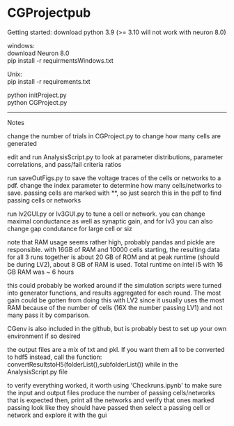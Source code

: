 # CGProjectpub

Getting started:
download python 3.9 (>= 3.10 will not work with neuron 8.0)

windows:  
download Neuron 8.0  
pip install -r requirmentsWindows.txt

Unix:  
pip install -r requirements.txt

python initProject.py  
python CGProject.py

---------------------------------------------------------------------
Notes

change the number of trials in CGProject.py to change how many cells are generated

edit and run AnalysisScript.py to look at parameter distributions, parameter correlations,
and pass/fail criteria ratios

run saveOutFigs.py to save the voltage traces of the cells or networks to a pdf. change
the index parameter to determine how many cells/networks to save. passing cells are marked
with **, so just search this in the pdf to find passing cells or networks

run lv2GUI.py or lv3GUI.py to tune a cell or network. you can change maximal conductance
as well as synaptic gain, and for lv3 you can also change gap condutance for large cell or siz



note that RAM usage seems rather high, probably pandas and pickle are responsible. with 16GB of RAM
and 10000 cells starting, the resulting data for all 3 runs together is about 20 GB of ROM and at peak runtime (should be during LV2),
 about 8 GB of RAM is used. Total runtime on intel i5 with 16 GB RAM was ~ 6 hours
 
this could probably be worked around if the simulation scripts were turned into generator
functions, and results aggregated for each round. The most gain could be gotten from doing
this with LV2 since it usually uses the most RAM because of the number of cells (16X the number passing LV1)
and not many pass it by comparison.

CGenv is also included in the github, but is probably best to set up your own environment if so desired


the output files are a mix of txt and pkl. If you want them all to be converted to hdf5 instead, call the function:
convertResultstoH5(folderList(),subfolderList()) while in the AnalysisScript.py file

to verify everything worked, it worth using 'Checkruns.ipynb' to make sure the input and output files produce the number of passing cells/networks that is expected
then, print all the  networks and verify that ones marked passing look like they should have passed
then select a passing cell or network and explore it with the gui

